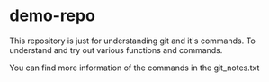 # demo-repo

This repository is just for understanding git and it's commands.
To understand and try out various functions and commands.  
  
You can find more information of the commands in the git_notes.txt